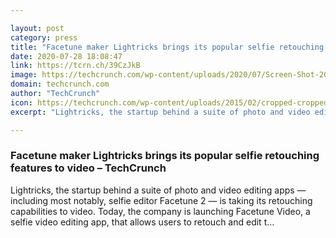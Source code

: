 ```yaml
---

layout: post
category: press
title: "Facetune maker Lightricks brings its popular selfie retouching features to video"
date: 2020-07-28 18:08:47
link: https://tcrn.ch/39CzJkB
image: https://techcrunch.com/wp-content/uploads/2020/07/Screen-Shot-2020-07-28-at-12.58.48-PM.jpg?w=720
domain: techcrunch.com
author: "TechCrunch"
icon: https://techcrunch.com/wp-content/uploads/2015/02/cropped-cropped-favicon-gradient.png?w=180
excerpt: "Lightricks, the startup behind a suite of photo and video editing apps — including most notably, selfie editor Facetune 2 — is taking its retouching capabilities to video. Today, the company is launching Facetune Video, a selfie video editing app, that allows users to retouch and edit t…"

---
```


### Facetune maker Lightricks brings its popular selfie retouching features to video – TechCrunch

Lightricks, the startup behind a suite of photo and video editing apps — including most notably, selfie editor Facetune 2 — is taking its retouching capabilities to video. Today, the company is launching Facetune Video, a selfie video editing app, that allows users to retouch and edit t…
